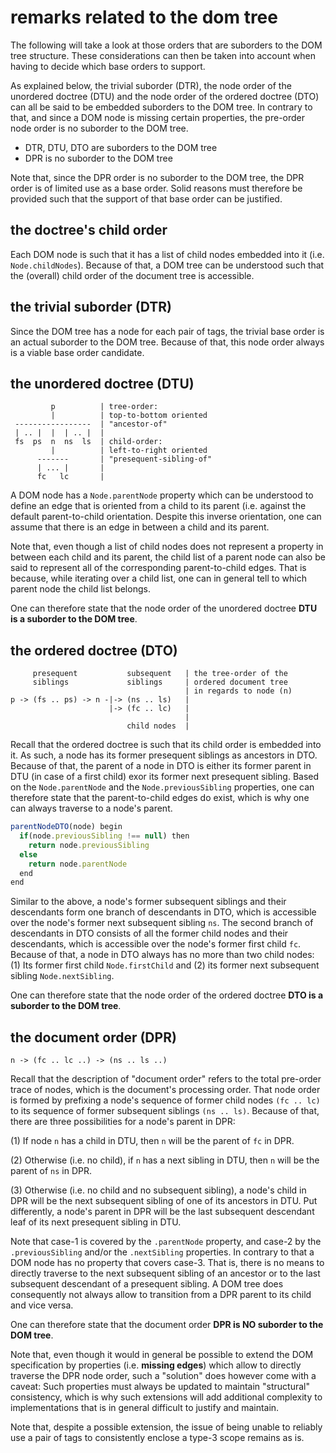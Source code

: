 
<!-- ======================================================================= -->
# remarks related to the dom tree

The following will take a look at those orders that are suborders to the DOM
tree structure. These considerations can then be taken into account when having
to decide which base orders to support.

As explained below, the trivial suborder (DTR), the node order of the unordered
doctree (DTU) and the node order of the ordered doctree (DTO) can all be said
to be embedded suborders to the DOM tree. In contrary to that, and since a DOM
node is missing certain properties, the pre-order node order is no suborder to
the DOM tree.

* DTR, DTU, DTO are suborders to the DOM tree
* DPR is no suborder to the DOM tree

Note that, since the DPR order is no suborder to the DOM tree, the DPR order
is of limited use as a base order. Solid reasons must therefore be provided
such that the support of that base order can be justified.

<!-- ======================================================================= -->
## the doctree's child order

Each DOM node is such that it has a list of child nodes embedded into it (i.e.
`Node.childNodes`). Because of that, a DOM tree can be understood such that
the (overall) child order of the document tree is accessible.

<!-- ======================================================================= -->
## the trivial suborder (DTR)

Since the DOM tree has a node for each pair of tags, the trivial base order
is an actual suborder to the DOM tree. Because of that, this node order always
is a viable base order candidate.

<!-- ======================================================================= -->
## the unordered doctree (DTU)

```
         p          | tree-order:
         |          | top-to-bottom oriented
 -----------------  | "ancestor-of"
 | .. |  |  | .. |  |
 fs  ps  n  ns  ls  | child-order:
         |          | left-to-right oriented
      -------       | "presequent-sibling-of"
      | ... |       |
      fc   lc       |
```

A DOM node has a `Node.parentNode` property which can be understood to define
an edge that is oriented from a child to its parent (i.e. against the default
parent-to-child orientation. Despite this inverse orientation, one can assume
that there is an edge in between a child and its parent.

Note that, even though a list of child nodes does not represent a property in
between each child and its parent, the child list of a parent node can also
be said to represent all of the corresponding parent-to-child edges. That is
because, while iterating over a child list, one can in general tell to which
parent node the child list belongs.

One can therefore state that the node order of the unordered doctree
**DTU is a suborder to the DOM tree**.

<!-- ======================================================================= -->
## the ordered doctree (DTO)

```
     presequent           subsequent   | the tree-order of the
     siblings             siblings     | ordered document tree
                                       | in regards to node (n)
p -> (fs .. ps) -> n -|-> (ns .. ls)   |
                      |-> (fc .. lc)   |
                                       |
                          child nodes  |
```

Recall that the ordered doctree is such that its child order is embedded into
it. As such, a node has its former presequent siblings as ancestors in DTO.
Because of that, the parent of a node in DTO is either its former parent in
DTU (in case of a first child) exor its former next presequent sibling. Based
on the `Node.parentNode` and the `Node.previousSibling` properties, one can
therefore state that the parent-to-child edges do exist, which is why one can
always traverse to a node's parent.

```js
parentNodeDTO(node) begin
  if(node.previousSibling !== null) then
    return node.previousSibling
  else
    return node.parentNode
  end
end
```

Similar to the above, a node's former subsequent siblings and their descendants
form one branch of descendants in DTO, which is accessible over the node's
former next subsequent sibling `ns`. The second branch of descendants in DTO
consists of all the former child nodes and their descendants, which is accessible
over the node's former first child `fc`. Because of that, a node in DTO always
has no more than two child nodes: (1) Its former first child `Node.firstChild`
and (2) its former next subsequent sibling `Node.nextSibling`.

One can therefore state that the node order of the ordered doctree
**DTO is a suborder to the DOM tree**.

<!-- ======================================================================= -->
## the document order (DPR)

```
n -> (fc .. lc ..) -> (ns .. ls ..)
```

Recall that the description of "document order" refers to the total pre-order
trace of nodes, which is the document's processing order. That node order is
formed by prefixing a node's sequence of former child nodes `(fc .. lc)` to
its sequence of former subsequent siblings `(ns .. ls)`. Because of that,
there are three possibilities for a node's parent in DPR:

(1) If node `n` has a child in DTU,
then `n` will be the parent of `fc` in DPR.

(2) Otherwise (i.e. no child), if `n` has a next sibling in DTU,
then `n` will be the parent of `ns` in DPR.

(3) Otherwise (i.e. no child and no subsequent sibling), a node's child in
DPR will be the next subsequent sibling of one of its ancestors in DTU. Put
differently, a node's parent in DPR will be the last subsequent descendant
leaf of its next presequent sibling in DTU.

Note that case-1 is covered by the `.parentNode` property, and case-2 by the
`.previousSibling` and/or the `.nextSibling` properties. In contrary to that
a DOM node has no property that covers case-3. That is, there is no means to
directly traverse to the next subsequent sibling of an ancestor or to the last
subsequent descendant of a presequent sibling. A DOM tree does consequently
not always allow to transition from a DPR parent to its child and vice versa.

One can therefore state that the document order
**DPR is NO suborder to the DOM tree**.

Note that, even though it would in general be possible to extend the DOM
specification by properties (i.e. **missing edges**) which allow to directly
traverse the DPR node order, such a "solution" does however come with a caveat:
Such properties must always be updated to maintain "structural" consistency,
which is why such extensions will add additional complexity to implementations
that is in general difficult to justify and maintain.

Note that, despite a possible extension, the issue of being unable to reliably
use a pair of tags to consistently enclose a type-3 scope remains as is.
